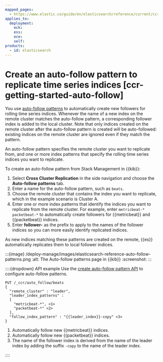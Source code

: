```yaml
---
mapped_pages:
  - https://www.elastic.co/guide/en/elasticsearch/reference/current/ccr-getting-started-auto-follow.html
applies_to:
  deployment:
    eck:
    ess:
    ece:
    self:
products:
  - id: elasticsearch
---
```


# Create an auto-follow pattern to replicate time series indices [ccr-getting-started-auto-follow]

You use [auto-follow patterns](manage-auto-follow-patterns.md) to automatically create new followers for rolling time series indices. Whenever the name of a new index on the remote cluster matches the auto-follow pattern, a corresponding follower index is added to the local cluster. Note that only indices created on the remote cluster after the auto-follow pattern is created will be auto-followed: existing indices on the remote cluster are ignored even if they match the pattern.

An auto-follow pattern specifies the remote cluster you want to replicate from, and one or more index patterns that specify the rolling time series indices you want to replicate.

To create an auto-follow pattern from Stack Management in {{kib}}:

1. Select **Cross Cluster Replication** in the side navigation and choose the **Auto-follow patterns** tab.
2. Enter a name for the auto-follow pattern, such as `beats`.
3. Choose the remote cluster that contains the index you want to replicate, which in the example scenario is Cluster A.
4. Enter one or more index patterns that identify the indices you want to replicate from the remote cluster. For example, enter `metricbeat-* packetbeat-*` to automatically create followers for {{metricbeat}} and {{packetbeat}} indices.
5. Enter **follower-** as the prefix to apply to the names of the follower indices so you can more easily identify replicated indices.

As new indices matching these patterns are created on the remote, {{es}} automatically replicates them to local follower indices.

:::{image} /deploy-manage/images/elasticsearch-reference-auto-follow-patterns.png
:alt: The Auto-follow patterns page in {{kib}}
:screenshot:
:::

::::{dropdown} API example
Use the [create auto-follow pattern API](https://www.elastic.co/docs/api/doc/elasticsearch/operation/operation-ccr-put-auto-follow-pattern) to configure auto-follow patterns.

```console
PUT /_ccr/auto_follow/beats
{
  "remote_cluster" : "leader",
  "leader_index_patterns" :
  [
    "metricbeat-*", <1>
    "packetbeat-*" <2>
  ],
  "follow_index_pattern" : "{{leader_index}}-copy" <3>
}
```

1. Automatically follow new {{metricbeat}} indices.
2. Automatically follow new {{packetbeat}} indices.
3. The name of the follower index is derived from the name of the leader index by adding the suffix `-copy` to the name of the leader index.


::::


